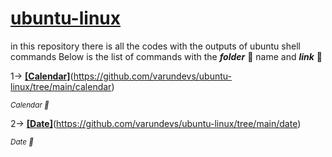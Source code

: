 # <ins>ubuntu-linux</ins>
in this repository there is all the codes with the outputs of ubuntu shell commands
Below is the list of commands with the ***folder*** 📂 name and ***link*** 🔗 

1-> __<ins>[Calendar]</ins>__(https://github.com/varundevs/ubuntu-linux/tree/main/calendar)

<sub>*Calendar 📅*</sub>

2-> __<ins>[Date]</ins>__(https://github.com/varundevs/ubuntu-linux/tree/main/date)

<sub>*Date 📅*</sub>
